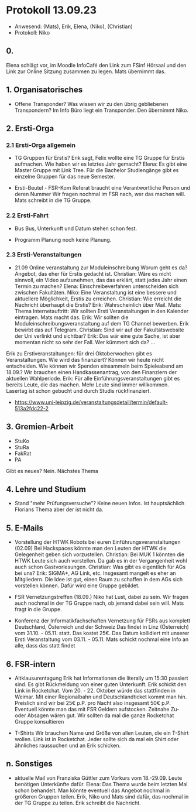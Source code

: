 ---
---

# Protokoll 13.09.23

- Anwesend: (Mats), Erik, Elena, (Niko), (Christian)
- Protokoll: Niko

## 0.

Elena schlägt vor, im Moodle InfoCafé den Link zum FSinf Hörsaal und den Link zur Online Sitzung zusammen zu legen.
Mats übernimmt das.

## 1. Organisatorisches

- Offene Transponder?
  Was wissen wir zu den übrig gebliebenen Transpondern? Im Info Büro liegt ein Transponder. Den übernimmt Niko.

## 2. Ersti-Orga

### 2.1 Ersti-Orga allgemein

- TG Gruppen für Erstis?
  Erik sagt, Felix wollte eine TG Gruppe für Erstis aufmachen.
  Wie haben wir es letztes Jahr gemacht?
  Elena: Es gibt eine Master Gruppe mit Link Tree. Für die Bachelor Studiengänge gibt es einzelne Gruppen für das neue Semester.

- Ersti-Beutel - FSR-Kom Referat braucht eine Verantwortliche Person und deren Nummer
  Wir fragen nochmal im FSR nach, wer das machen will. Mats schreibt in die TG Gruppe.

### 2.2 Ersti-Fahrt

- Bus
  Bus, Unterkunft und Datum stehen schon fest.

- Programm Planung
  noch keine Planung.

### 2.3 Ersti-Veranstaltungen

- 21.09 Online veranstaltung zur Moduleinschreibung
  Worum geht es da?
  Angebot, das eher für Erstis gedacht ist.
  Christian: Wäre es nicht sinnvoll, ein Video aufzunehmen, das das erklärt, statt jedes Jahr einen Termin zu machen?
  Elena: Einschreibeverfahren unterscheiden sich zwischen Fakultäten.
  Niko: Eine Veranstaltung ist eine bessere und aktuellere Möglichkeit, Erstis zu erreichen.
  Christian: Wie erreicht die Nachricht überhaupt die Erstis?
  Erik: Wahrscheinlich über Mail.
  Mats: Thema Internetauftritt: Wir sollten Ersti Veranstaltungen in den Kalender eintragen.
  Mats macht das.
  Erik: Wir sollten die Moduleinschreibungsveranstaltung auf dem TG Channel bewerben.
  Erik bewirbt das auf Telegram.
  Christian: Sind wir auf der Fakultätswebsite der Uni verlinkt und sichtbar?
  Erik: Das wär eine gute Sache, ist aber momentan nicht so sehr der Fall.
  Wer kümmert sich da?
  ...

Erik zu Erstiveranstaltungen: für drei Oktoberwochen gibt es Veranstaltungen. Wie wird das finanziert?
Können wir heute nicht entscheiden.
Wie können wir Spenden einsammeln beim Spieleabend am 18.09.?
Wir brauchen einen Handkassenantrag, von den Finanzlern der aktuellen Wahlperiode.
Erik: Für alle Einführungsveranstaltungen gibt es bereits Leute, die das machen. Mehr Leute sind immer willkommen. Lasertag ist schon gebucht und durch Studis rückfinanziert.

- https://www.uni-leipzig.de/veranstaltungsdetail/termin/default-513a2fdc22-2

## 3. Gremien-Arbeit

- StuKo
- StuRa
- FakRat
- PA

Gibt es neues?
Nein. Nächstes Thema

## 4. Lehre und Studium

- Stand "mehr Prüfungsversuche"?
  Keine neuen Infos. Ist hauptsächlich Florians Thema aber der ist nicht da.

## 5. E-Mails

- Vorstellung der HTWK Robots bei euren Einführungsveranstaltungen (02.09)
  Bei Hackspaces könnte man den Leuten der HTWK die Gelegenheit geben sich vorzustellen.
  Christian: Bei MUK 1 könnten die HTWK Leute sich auch vorstellen. Da gab es in der Vergangenheit wohl auch schon Gastvorlesungen.
  Christian: Was gibt es eigentlich für AGs bei uns?
  Erik: SIGMA\*, AG Link, etc. Insgesamt mangelt es eher an Mitgliedern. Die Idee ist gut, einen Raum zu schaffen in dem AGs sich vorstellen können. Dafür wird eine Gruppe gebildet.

- FSR Vernetzungstreffen (18.09.)
  Niko hat Lust, dabei zu sein.
  Wir fragen auch nochmal in der TG Gruppe nach, ob jemand dabei sein will. Mats fragt in die Gruppe.

- Konferenz der Informatikfachschaften
  Vernetzung für FSRs aus komplett Deutschland, Österreich und der Schweiz Das findet in Linz (Österreich) vom 31.10. - 05.11. statt. Das kostet 25€.
  Das Datum kollidiert mit unserer Ersti Veranstaltung vom 03.11. - 05.11.
  Mats schickt nochmal eine Info an alle, dass das statt findet

## 6. FSR-intern

- Altklausurentagung
  Erik hat Informationen die literally um 15:30 passiert sind. Es gibt Rückmeldung von einer guten Unterkunft. Erik schickt den Link in Rocketchat. Vom 20. - 22. Oktober würde das stattfinden in Weimar. Mit einer Regionalbahn und Deutschlandticket kommt man hin. Preislich sind wir bei 25€ p.P. pro Nacht also insgesamt 50€ p.P. Eventuell könnte man das mit FSR Geldern aufstocken.
  Zeitnahe Zu- oder Absagen wären gut. Wir sollten da mal die ganze Rocketchat Gruppe konsultieren

- T-Shirts
  Wir brauchen Name und Größe von allen Leuten, die ein T-Shirt wollen. Link ist in Rocketchat. Jeder sollte sich da mal ein Shirt oder ähnliches raussuchen und an Erik schicken.

## n. Sonstiges

- aktuelle Mail von Franziska Güttler zum Vorkurs vom 18.-29.09.
  Leute benötigen Unterkünfte dafür.
  Elena: Das Thema wurde beim letzten Mal schon behandelt. Man könnte eventuell das Angebot nochmal in größeren Gruppen teilen.
  Erik, Niko und Mats sind dafür, das nochmal in der TG Gruppe zu teilen.
  Erik schreibt die Nachricht.
